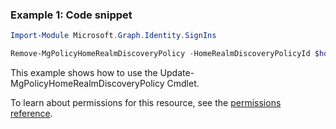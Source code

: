 ### Example 1: Code snippet

```powershellImport-Module Microsoft.Graph.Identity.SignIns

Remove-MgPolicyHomeRealmDiscoveryPolicy -HomeRealmDiscoveryPolicyId $homeRealmDiscoveryPolicyId
```
This example shows how to use the Update-MgPolicyHomeRealmDiscoveryPolicy Cmdlet.
To learn about permissions for this resource, see the [permissions reference](/graph/permissions-reference).

